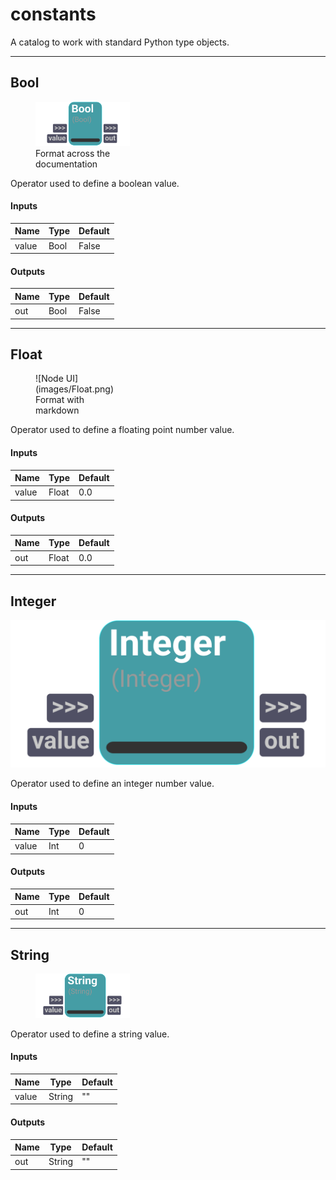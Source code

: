 # constants
A catalog to work with standard Python type objects.

---
## Bool

<figure style="width: 30%">
	<img src="images/Bool.png" alt="Node UI">
	<figcaption>Format across the documentation</figcaption>
</figure>

Operator used to define a boolean value.



#### Inputs
| Name | Type | Default
| --- | --- | --- |
| value | Bool | False

#### Outputs
| Name | Type | Default |
| --- | --- | --- |
| out | Bool | False


---
## Float

<figure style="width: 30%" markdown>
      ![Node UI](images/Float.png)
      <figcaption>Format with markdown</figcaption>
</figure>

Operator used to define a floating point number value.



#### Inputs
| Name | Type | Default
| --- | --- | --- |
| value | Float | 0.0

#### Outputs
| Name | Type | Default |
| --- | --- | --- |
| out | Float | 0.0


---
## Integer

<img src="images/Integer.png" alt="UI">

Operator used to define an integer number value.



#### Inputs
| Name | Type | Default
| --- | --- | --- |
| value | Int | 0

#### Outputs
| Name | Type | Default |
| --- | --- | --- |
| out | Int | 0


---
## String

<figure style="width: 30%">
	<img src="images/String.png" alt="Node UI">
	<figcaption></figcaption>
</figure>

Operator used to define a string value.



#### Inputs
| Name | Type | Default
| --- | --- | --- |
| value | String | ""

#### Outputs
| Name | Type | Default |
| --- | --- | --- |
| out | String | ""


